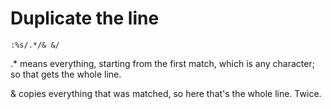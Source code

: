 # Duplicate the line
```
:%s/.*/& &/
```

.* means everything, starting from the first match, which is any character; so that gets the whole line.

& copies everything that was matched, so here that's the whole line. Twice.
